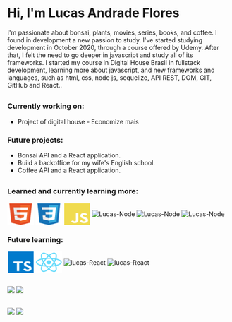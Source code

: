 
# Hi, I'm Lucas Andrade Flores
I'm passionate about bonsai, plants, movies, series, books, and coffee. I found in development a new passion to study. I've started studying development in October 2020, through a course offered by Udemy. After that, I felt the need to go deeper in javascript and study all of its frameworks. I started my course in Digital House Brasil in fullstack development, learning more about javascript, and new frameworks and languages, such as html, css, node js, sequelize, API REST, DOM, GIT, GitHub and React..

##

### Currently working on: 
- Project of digital house - Economize mais 

### Future projects: 
- Bonsai API and a React application. 
- Build a backoffice for my wife's English school.
- Coffee API and a React application.

##


### Learned and currently learning more: 
<div style="display: inline_block">
<img align="center" alt="Lucas-HTML" height="50" width="60" src="https://raw.githubusercontent.com/devicons/devicon/master/icons/html5/html5-original.svg" href = "https://github.com/LucasAndFlores">
<img align="center" alt="Lucas-CSS" height="50" width="60" src="https://raw.githubusercontent.com/devicons/devicon/master/icons/css3/css3-original.svg">
<img align="center" alt="Lucas-Js" height="50" width="60" src="https://raw.githubusercontent.com/devicons/devicon/master/icons/javascript/javascript-plain.svg">
<img align="center" alt="Lucas-Node" height="50" width="60" src="https://cdn.jsdelivr.net/gh/devicons/devicon/icons/nodejs/nodejs-original-wordmark.svg">
<img align="center" alt="Lucas-Node" height="50" width="60" src="https://cdn.jsdelivr.net/gh/devicons/devicon/icons/mysql/mysql-plain-wordmark.svg">
<img align="center" alt="Lucas-Node" height="50" width="60" src="https://cdn.jsdelivr.net/gh/devicons/devicon/icons/sequelize/sequelize-original.svg">
</div>

### Future learning:
<div style="display: inline_block">
<img align="center" alt="lucas-Ts" height="50" width="60" src="https://raw.githubusercontent.com/devicons/devicon/master/icons/typescript/typescript-plain.svg">
<img align="center" alt="lucas-React" height="50" width="60" src="https://raw.githubusercontent.com/devicons/devicon/master/icons/react/react-original.svg">
<img align="center" alt="lucas-React" height="50" width="60" src="https://cdn.jsdelivr.net/gh/devicons/devicon/icons/docker/docker-original.svg">
<img align="center" alt="lucas-React" height="50" width="60" src="https://cdn.jsdelivr.net/gh/devicons/devicon/icons/amazonwebservices/amazonwebservices-original.svg">
</div>

##

<div>
<img src=https://github-readme-stats.vercel.app/api?username=LucasAndFlores&count_private=true&show_icons=true&theme=outrun height="180em"/>
<img src=https://github-readme-stats.vercel.app/api/top-langs/?username=LucasAndFlores&hide=ejs&show_icons=true&theme=outrun height="180em"/>
</div>

## 

<div>
<a href = "mailto:lcs.oliveira93@gmail.com"><img src="https://img.shields.io/badge/-Gmail-%23333?style=for-the-badge&logo=gmail&logoColor=white" target="_blank"></a>
  <a href="https://www.linkedin.com/in/lucas-andrade-b93798ab/" target="_blank"><img src="https://img.shields.io/badge/-LinkedIn-%230077B5?style=for-the-badge&logo=linkedin&logoColor=white" target="_blank"></a> 
<div>

